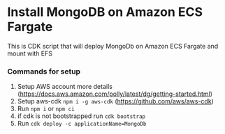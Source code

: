 # Install MongoDB on Amazon ECS Fargate

This is CDK script that will deploy MongoDb on Amazon ECS Fargate and mount with EFS 

### Commands for setup
1. Setup AWS account more details (https://docs.aws.amazon.com/polly/latest/dg/getting-started.html)
2. Setup aws-cdk `npm i -g aws-cdk` (https://github.com/aws/aws-cdk)
3. Run `npm i` or `npm ci`
4. if cdk is not bootstrapped run `cdk bootstrap`
5. Run `cdk deploy -c applicationName=MongoDb`
